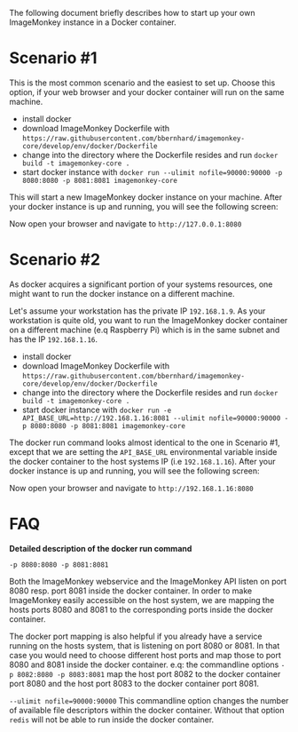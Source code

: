 The following document briefly describes how to start up your own ImageMonkey instance in a Docker container. 

# Scenario #1
This is the most common scenario and the easiest to set up. Choose this option, if your web browser and your docker container will run on the same machine. 

* install docker
* download ImageMonkey Dockerfile with `https://raw.githubusercontent.com/bbernhard/imagemonkey-core/develop/env/docker/Dockerfile`
* change into the directory where the Dockerfile resides and run `docker build -t imagemonkey-core .`
* start docker instance with `docker run --ulimit nofile=90000:90000 -p 8080:8080 -p 8081:8081 imagemonkey-core`

This will start a new ImageMonkey docker instance on your machine. After your docker instance is up and running, you will see the following screen: 

Now open your browser and navigate to `http://127.0.0.1:8080`

# Scenario #2
As docker acquires a significant portion of your systems resources, one might want to run the docker instance on a different machine. 

Let's assume your workstation has the private IP `192.168.1.9`. As your workstation is quite old, you want to run the ImageMonkey docker container on a different machine (e.q Raspberry Pi) which is in the same subnet and has the IP `192.168.1.16`. 

* install docker
* download ImageMonkey Dockerfile with `https://raw.githubusercontent.com/bbernhard/imagemonkey-core/develop/env/docker/Dockerfile`
* change into the directory where the Dockerfile resides and run `docker build -t imagemonkey-core .`
* start docker instance with `docker run -e API_BASE_URL=http://192.168.1.16:8081 --ulimit nofile=90000:90000 -p 8080:8080 -p 8081:8081 imagemonkey-core`

The docker run command looks almost identical to the one in Scenario #1, except that we are setting the `API_BASE_URL` environmental variable inside the docker container to the host systems IP (i.e `192.168.1.16`). After your docker instance is up and running, you will see the following screen: 



Now open your browser and navigate to `http://192.168.1.16:8080`

# FAQ
**Detailed description of the docker run command** 

`-p 8080:8080 -p 8081:8081`

Both the ImageMonkey webservice and the ImageMonkey API listen on port 8080 resp. port 8081 inside the docker container.
In order to make ImageMonkey easily accessible on the host system, we are mapping the hosts ports 8080 and 8081 
to the corresponding ports inside the docker container. 

The docker port mapping is also helpful if you already have a service running on the hosts system, that is listening on port 8080 or 8081. In that case you would need to choose different host ports and map those to port 8080 and 8081 inside the docker container. e.q: the commandline options `-p 8082:8080 -p 8083:8081` map the host port 8082 to the docker container port 8080 and the host port 8083 to the docker container port 8081. 

`--ulimit nofile=90000:90000` This commandline option changes the number of available file descriptors within the docker container. Without that option `redis` will not be able to run inside the docker container. 

